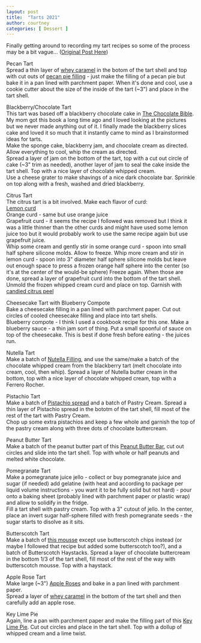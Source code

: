 ```yaml
---
layout: post
title:  "Tarts 2021"
author: courtney
categories: [ Dessert ]
---
```

Finally getting around to recording my tart recipes so some of the process may be a bit vague...
([Original Post Here](../christmas-2021))<br>

Pecan Tart  
Spread a thin layer of [whey caramel](https://food52.com/recipes/70610-whey-caramel) in the botom of the tart shell and top with cut outs of [pecan pie filling](https://www.tasteofhome.com/recipes/maple-pecan-tarts/) - just make the filling of a pecan pie but bake it in a pan lined with parchment paper. When it's done and cool, use a cookie cutter about the size of the inside of the tart (~3") and place in the tart shell.  

Blackberry/Chocolate Tart  
This tart was based off a blackberry chocolate cake in [The Chocolate Bible](https://www.amazon.com/Chocolate-Bible-Christian-Teubner/dp/0670873713/). My mom got this book a long time ago and I loved looking at the pictures but we never made anything out of it. I finally made the blackberry slices cake and loved it so much that it instantly came to mind as I brainstormed ideas for tarts.    
Make the sponge cake, blackberry jam, and chocolate cream as directed. Allow everything to cool, whip the cream as directed.  
Spread a layer of jam on the bottom of the tart, top with a cut out circle of cake (~3" trim as needed), another layer of jam to seal the cake inside the tart shell. Top with a nice layer of chocolate whipped cream.  
Use a cheese grater to make shavings of a nice dark chocolate bar. Sprinkle on top along with a fresh, washed and dried blackberry.  

Citrus Tart  
The citrus tart is a bit involved. Make each flavor of curd:  
[Lemon curd](https://www.preppykitchen.com/lemon-curd/)  
Orange curd - same but use orange juice  
Grapefruit curd - it seems the recipe I followed was removed but I think it was a little thinner than the other curds and might have used some lemon juice too but it would probably work to use the same recipe again but use grapefruit juice.  
Whip some cream and gently stir in some orange curd - spoon into small half sphere silicone molds. Allow to freeze. Whip more cream and stir in lemon curd - spoon into 3" diameter half sphere silicone molds but leave out enough space to press a frozen orange half sphere into the center (so it's at the center of the would-be sphere) Freeze again. When those are done, spread a layer of grapefruit curd into the bottom of the tart shell. Unmold the frozen whipped cream curd and place on top. Garnish with [candied citrus peel](https://www.marthastewart.com/313211/candied-citrus-peels)

Cheesecake Tart with Blueberry Compote  
Bake a cheesecake filling in a pan lined with parchment paper. Cut out circles of cooled cheesecake filling and place into tart shells.  
Blueberry compote - I think I used a cookbook recipe for this one. Make a blueberry sauce - a thin jam sort of thing. Put a small spoonful of sauce on top of the cheesecake. This is best if done fresh before eating - the juices run.  

Nutella Tart  
Make a batch of [Nutella Filling](https://www.preppykitchen.com/chocolate-tart/), and use the same/make a batch of the chocolate whipped cream from the blackberry tart (melt chocolate into cream, cool, then whip). 
Spread a layer of Nutella butter cream in the bottom, top with a nice layer of chocolate whipped cream, top with a Ferrero Rocher.

Pistachio Tart  
Make a batch of [Pistachio spread](https://cake-lab.org/pistachio-spread/) and a batch of Pastry Cream. 
Spread a thin layer of Pistachio spread in the bototm of the tart shell, fill most of the rest of the tart with Pastry Cream.  
Chop up some extra pistachios and keep a few whole and garnish the top of the pastry cream along with three dots of chocolate buttercream.  

Peanut Butter Tart  
Make a batch of the peanut butter part of this [Peanut Butter Bar](https://preppykitchen.com/peanut-butter-bars/), cut out circles and slide into the tart shell. Top with whole or half peanuts and melted white chocolate.

Pomegranate Tart  
Make a pomegranate juice jello - collect or buy pomegranate juice and sugar (if needed) add gelatine (with heat and according to package per liquid volume instructions - you want it to be fully solid but not hard) - pour onto a baking sheet (probably lined with parchment paper or plastic wrap) and allow to solidify in the fridge.  
Fill a tart shell with pastry cream. Top with a 3" cutout of jello. In the center, place an invert sugar half-sphere filled with fresh pomegranate seeds - the sugar starts to disolve as it sits. 

Butterscotch Tart  
Make a batch of [this mousse](https://www.tasteofhome.com/recipes/elegant-white-chocolate-mousse/) except use butterscotch chips instead (or maybe I followed that recipe but added some butterscotch too?), and a batch of Butterscotch Haystacks.
Spread a layer of chocolate buttercream in the bottom 1/3 of the tart shell, fill most of the rest of the way with butterscotch mousse. Top with a haystack.

Apple Rose Tart  
Make large (~3") [Apple Roses](https://www.preppykitchen.com/apple-rose-tart) and bake in a pan lined with parchment paper.   
Spread a layer of [whey caramel](https://food52.com/recipes/70610-whey-caramel) in the bottom of the tart shell and then carefully add an apple rose.

Key Lime Pie  
Again, line a pan with parchment paper and make the filling part of this [Key Lime Pie](https://www.preppykitchen.com/key-lime-pie/). Cut out circles and place in the tart shell. Top with a dollup of whipped cream and a lime twist.


